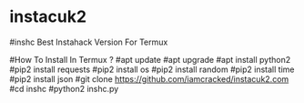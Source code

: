 # instacuk2
#inshc
Best Instahack Version For Termux

#How To Install In Termux ?
#apt update
#apt upgrade
#apt install python2
#pip2 install requests
#pip2 install os
#pip2 install random
#pip2 install time
#pip2 install json
#git clone https://github.com/iamcracked/instacuk2.com
#cd inshc
#python2 inshc.py
